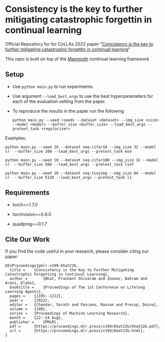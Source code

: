 # Consistency is the key to further mitigating catastrophic forgettin in continual learning 
Official Repository for for CoLLAs 2022 paper "[Consistency is the key to further mitigating catastrophic forgettin in continual learning](https://arxiv.org/abs/2207.04998)"

This repo is built on top of the [Mammoth](https://github.com/aimagelab/mammoth) continual learning framework

## Setup

+ Use `python main.py` to run experiments.
+ Use argument `--load_best_args` to use the best hyperparameters for each of the evaluation setting from the paper.
+ To reproduce the results in the paper run the following

    `python main.py --seed <seed> --dataset <dataset> --img_size <size> --model <model> --buffer_size <buffer_size> --load_best_args --pretext_task <regularizer>`

 Examples:
    
    python main.py --seed 10 --dataset seq-cifar10 --img_size 32 --model cr  --buffer_size 200 --load_best_args --pretext_task mse
  
    python main.py --seed 10 --dataset seq-cifar100 --img_size 32 --model cr  --buffer_size 500 --load_best_args --pretext_task linf

    python main.py --seed 10 --dataset seq-tinyimg --img_size 64 --model cr  --buffer_size 5120 --load_best_args --pretext_task l1
    

## Requirements

- torch==1.7.0

- torchvision==0.9.0 

- quadprog==0.1.7

## Cite Our Work

If you find the code useful in your research, please consider citing our paper:


    @InProceedings{pmlr-v199-bhat22b,
      title = 	 {Consistency is the Key to Further Mitigating Catastrophic Forgetting in Continual Learning},
      author =       {Bhat, Prashant Shivaram and Zonooz, Bahram and Arani, Elahe},
      booktitle = 	 {Proceedings of The 1st Conference on Lifelong Learning Agents},
      pages = 	 {1195--1212},
      year = 	 {2022},
      editor = 	 {Chandar, Sarath and Pascanu, Razvan and Precup, Doina},
      volume = 	 {199},
      series = 	 {Proceedings of Machine Learning Research},
      month = 	 {22--24 Aug},
      publisher =    {PMLR},
      pdf = 	 {https://proceedings.mlr.press/v199/bhat22b/bhat22b.pdf},
      url = 	 {https://proceedings.mlr.press/v199/bhat22b.html},
    }
